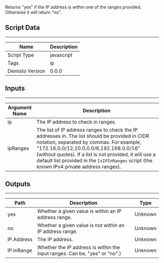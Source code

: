 Returns "yes" if the IP address is within one of the ranges provided. Otherwise it will return "no".

## Script Data
---

| **Name** | **Description** |
| --- | --- |
| Script Type | javascript |
| Tags | ip |
| Demisto Version | 0.0.0 |

## Inputs
---

| **Argument Name** | **Description** |
| --- | --- |
| ip | The IP address to check in ranges. |
| ipRanges | The list of IP address ranges to check the IP addresses in. The list should be provided in CIDR notation, separated by commas. For example, "172.16.0.0/12,10.0.0.0/8,192.168.0.0/16" (without quotes). If a list is not provided, it will use a default list provided in the `IsIPInRanges` script (the known IPv4 private address ranges). |

## Outputs
---

| **Path** | **Description** | **Type** |
| --- | --- | --- |
| yes | Whether a given value is within an IP address range. | Unknown |
| no | Whether a given value is not within an IP address range. | Unknown |
| IP.Address | The IP address. | Unknown |
| IP.InRange | Whether the IP address is within the input ranges. Can be, "yes" or "no".) | Unknown |
